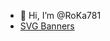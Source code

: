 - 👋 Hi, I’m @RoKa781
- [SVG Banners](https://svg-banners.vercel.app/api?type=luminance&text1=RoKa781&width=800&height=400)
